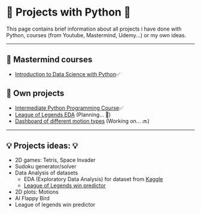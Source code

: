 # :pushpin: Projects with Python  :pushpin:


This page contains brief information about all projects i have done with Python, courses (from Youtube, Mastermind, Udemy...) or my own ideas.

---

## :file_folder: Mastermind courses

* [Introduction to Data Science with Python](Mastermind/introduction_to_data_science/README.md):white_check_mark:

## :file_folder: Own projects
* [Intermediate Python Programming Course](OwnProjects/intermetiate_python/README.md):white_check_mark:
* [League of Legends EDA](https://www.kaggle.com/datasets/bobbyscience/league-of-legends-diamond-ranked-games-10-min) (Planning... :calendar:)
* [Dashboard of different motion types](OwnProjects\motions\README.md) (Working on... :soon:)
---

## :bulb: Projects ideas: :bulb:

* 2D games: Tetris, Space Invader
* Sudoku generator/solver
* Data Analysis of datasets
  * EDA (Exploratory Data Analysis) for dataset from [Kaggle](https://www.kaggle.com/datasets/bobbyscience/league-of-legends-diamond-ranked-games-10-min)
  * [League of Legends win predictor](OwnProjects/lol_win_predictor/README.md)
* 2D plots: Motions
* AI Flappy Bird
* League of legends win predictor 
  
